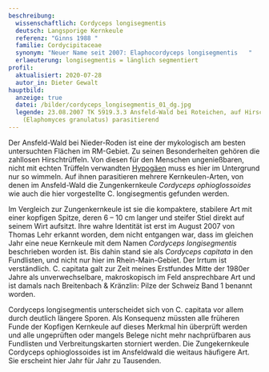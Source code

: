 ```yaml
---
beschreibung:
  wissenschaftlich: Cordyceps longisegmentis
  deutsch: Langsporige Kernkeule
  referenz: "Ginns 1988 "
  familie: Cordycipitaceae
  synonym: "Neuer Name seit 2007: Elaphocordyceps longisegmentis   "
  erlaeuterung: longisegmentis = länglich segmentiert
profil:
  aktualisiert: 2020-07-28
  autor_in: Dieter Gewalt
hauptbild:
  anzeige: true
  datei: /bilder/cordyceps_longisegmentis_01_dg.jpg
  legende: 23.08.2007 TK 5919.3.3 Ansfeld-Wald bei Roteichen, auf Hirschtrüffen
    (Elaphomyces granulatus) parasitierend
---
```

Der Ansfeld-Wald bei Nieder-Roden ist eine der mykologisch am besten untersuchten Flächen im RM-Gebiet. Zu seinen Besonderheiten gehören die zahllosen Hirschtrüffeln. Von diesen für den Menschen ungenießbaren, nicht mit echten Trüffeln verwandten [Hypogäen](Hypogäen "Glossar") muss es hier im Untergrund nur so wimmeln. Auf ihnen parasitieren mehrere Kernkeulen-Arten, von denen im Ansfeld-Wald die Zungenkernkeule *Cordyceps ophioglossoides* wie auch die hier vorgestellte C. longisegmentis gefunden werden. 

Im Vergleich zur Zungenkernkeule ist sie die kompaktere, stabilere Art mit einer kopfigen Spitze, deren 6 – 10 cm langer und steifer Stiel direkt auf seinem Wirt aufsitzt. Ihre wahre Identität ist erst im August 2007 von Thomas Lehr erkannt worden, dem nicht entgangen war, dass im gleichen Jahr eine neue Kernkeule mit dem Namen *Cordyceps longisegmentis* beschrieben worden ist. Bis dahin stand sie als *Cordyceps capitata* in den Fundlisten, und nicht nur hier im Rhein-Main-Gebiet. Der Irrtum ist verständlich. C. capitata galt zur Zeit meines Erstfundes Mitte der 1980er Jahre als unverwechselbare, makroskopisch im Feld ansprechbare Art und ist damals nach Breitenbach & Kränzlin: Pilze der Schweiz Band 1 benannt worden.


Cordyceps longisegmentis unterscheidet sich von C. capitata vor allem durch deutlich längere Sporen. Als Konsequenz müssten alle früheren Funde der Kopfigen Kernkeule auf dieses Merkmal hin überprüft werden und alle ungeprüften oder mangels Belege nicht mehr nachprüfbaren aus Fundlisten und Verbreitungskarten storniert werden.
Die Zungekernkeule Cordyceps ophioglossoides ist im Ansfeldwald die weitaus häufigere Art. Sie erscheint hier Jahr für Jahr zu Tausenden.